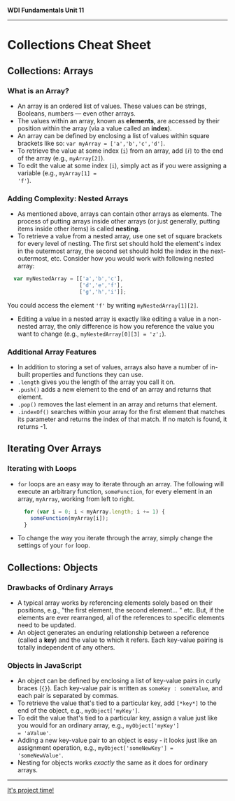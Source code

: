 **WDI Fundamentals Unit 11**

---

# Collections Cheat Sheet

## Collections: Arrays
### What is an Array?
  * An array is an ordered list of values. These values can be strings, Booleans,
  numbers — even other arrays.
  * The values within an array, known as **elements**, are accessed by their
  position within the array (via a value called an **index**).
  * An array can be defined by enclosing a list of values within square brackets
  like so: <code>var myArray = ['a','b','c','d']</code>.
  * To retrieve the value at some index (`i`) from an array, add `[`*i*`]` to the
  end of the array (e.g., `myArray[2]`).
  * To edit the value at some index (`i`), simply act as if you were assigning a
  variable (e.g., <code>myArray[1] = 'f'</code>).

### Adding Complexity: Nested Arrays
  * As mentioned above, arrays can contain other arrays as elements. The process of putting arrays inside other arrays (or just generally, putting items inside other items) is called **nesting**.
  * To retrieve a value from a nested array, use one set of square brackets for every level of nesting. The first set should hold the element's index in the outermost array, the second set should hold the index in the next-outermost, etc. Consider how you would work with following nested array:

  ```javascript
    var myNestedArray = [['a','b','c'],
                         ['d','e','f'],
                         ['g','h','i']];
  ```
  You could access the element `'f'` by writing `myNestedArray[1][2]`.
  * Editing a value in a nested array is exactly like editing a value in a non-nested array, the only difference is how you reference the value you want to change (e.g., <code>myNestedArray[0][3] = 'z';</code>).

### Additional Array Features
  * In addition to storing a set of values, arrays also have a number of in-built properties and functions they can use.
  * `.length` gives you the length of the array you call it on.
  * `.push()` adds a new element to the end of an array and returns that element.
  * `.pop()` removes the last element in an array and returns that element.
  * `.indexOf()` searches within your array for the first element that matches its parameter and returns the index of that match. If no match is found, it returns -1.

## Iterating Over Arrays
### Iterating with Loops
  * `for` loops are an easy way to iterate through an array. The following will execute an arbitrary function, `someFunction`, for every element in an array, `myArray`, working from left to right.

    ```javascript
      for (var i = 0; i < myArray.length; i += 1) {
        someFunction(myArray[i]);
      }
    ```
  * To change the way you iterate through the array, simply change the settings of your `for` loop.

## Collections: Objects
### Drawbacks of Ordinary Arrays
  * A typical array works by referencing elements solely based on their positions, e.g., "the first element, the second element... " etc. But, if the elements are ever rearranged, all of the references to specific elements need to be updated.
  * An object generates an enduring relationship between a reference (called a **key**) and the value to which it refers. Each key-value pairing is totally independent of any others.

### Objects in JavaScript
  * An object can be defined by enclosing a list of key-value pairs in curly braces (`{}`). Each key-value pair is written as `someKey : someValue`, and each pair is separated by commas.
  * To retrieve the value that's tied to a particular key, add `[*key*]` to the end of the object, e.g., <code>myObject['myKey']</code>.
  * To edit the value that's tied to a particular key, assign a value just like you would for an ordinary array, e.g., <code>myObject['myKey'] = 'aValue'</code>.
  * Adding a new key-value pair to an object is easy - it looks just like an assignment operation, e.g., <code>myObject['someNewKey'] = 'someNewValue'</code>.
  * Nesting for objects works *exactly* the same as it does for ordinary arrays.

---
[It's project time!](12_assessment.md)
